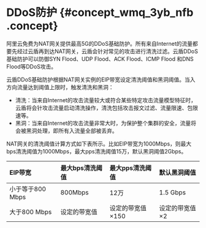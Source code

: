 # DDoS防护 {#concept_wmq_3yb_nfb .concept}

阿里云免费为NAT网关提供最高5G的DDoS基础防护。所有来自Internet的流量都要先经过云盾再到达NAT网关，云盾会针对常见的攻击进行清洗过滤。云盾DDoS基础防护可以防御SYN Flood、UDP Flood、ACK Flood、ICMP Flood 和DNS Flood等DDoS攻击。

云盾DDoS基础防护根据NAT网关实例的EIP带宽设定清洗阈值和黑洞阈值。当入方向流量达到阈值上限时，触发清洗和黑洞：

-   清洗：当来自Internet的攻击流量较大或符合某些特定攻击流量模型特征时，云盾将会针攻击流量启动清洗操作，清洗包括攻击报文过滤、流量限速、包限速等。
-   黑洞：当来自Internet的攻击流量非常大时，为保护整个集群的安全，流量将会被黑洞处理，即所有入流量全部被丢弃。

NAT网关的清洗阈值计算方式如下表所示。比如EIP带宽为1000Mbps，则最大bps清洗阈值为1000Mbps，最大pps清洗阈值15万，默认黑洞阈值2Gbps。

|EIP带宽|最大bps清洗阈值|最大pps清洗阈值|默认黑洞阈值|
|:----|:--------|:--------|:-----|
|小于等于800 Mbps|800Mbps|12万|1.5 Gbps|
|大于800 Mbps|设定的带宽值|设定的带宽值×150|设定的带宽值×2|

